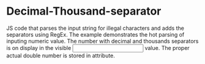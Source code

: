 # Decimal-Thousand-separator
JS code that parses the input string for illegal characters and adds the separators using RegEx.
The example demonstrates the hot parsing of inputing numeric value. 
The number with decimal and thousands separators is on display in the visible <input> value.
The proper actual double number is stored in <data-value> attribute.
